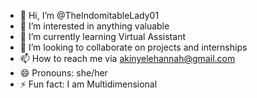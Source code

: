 - 👋 Hi, I’m @TheIndomitableLady01
- 👀 I’m interested in anything valuable 
- 🌱 I’m currently learning Virtual Assistant 
- 💞️ I’m looking to collaborate on projects and internships 
- 📫 How to reach me via akinyelehannah@gmail.com
- 😄 Pronouns: she/her
- ⚡ Fun fact: I am Multidimensional 

<!---
TheIndomitableLady01/TheIndomitableLady01 is a ✨ special ✨ repository because its `README.md` (this file) appears on your GitHub profile.
You can click the Preview link to take a look at your changes.
--->
